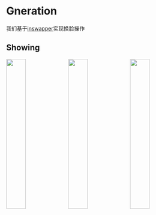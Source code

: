 # Gneration
我们基于[inswapper](https://github.com/haofanwang/inswapper/tree/main)实现换脸操作

## Showing
<left><img src="https://github.com/NHY9981/Images_Editing/main/generation/data/id0_0000_00207.png" width="32%" height="32%"></left>
<middle><img src="https://github.com/NHY9981/Images_Editing/main/generation/data/id1_0001_00060.png" width="32%" height="32%"></middle>
<right><img src="https://github.com/NHY9981/Images_Editing/main/generation/data/id0_id1_0000_00000.png" width="32%" height="32%"></right>


